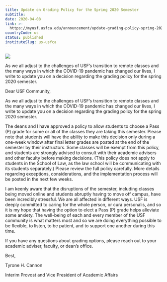 ```yaml
---
title: Update on Grading Policy for the Spring 2020 Semester
subtitle: 
date: 2020-04-08
link: >-
  https://myusf.usfca.edu/announcement/update-grading-policy-spring-2020-semester
countryCode: us
status: published
instituteSlug: us-usfca
---
```

![](https://myusf.usfca.edu/themes/custom/myusf/images/favicon/favicon.ico)

As we all adjust to the challenges of USF’s transition to remote classes and the many ways in which the COVID-19 pandemic has changed our lives, I write to update you on a decision regarding the grading policy for the spring 2020 semester.

Dear USF Community,

As we all adjust to the challenges of USF’s transition to remote classes and the many ways in which the COVID-19 pandemic has changed our lives, I write to update you on a decision regarding the grading policy for the spring 2020 semester.

The deans and I have approved a policy to allow students to choose a Pass (P) grade for some or all of the classes they are taking this semester. Please note that students will have the ability to make this decision only during a one-week window after final letter grades are posted at the end of the semester by their instructors. Some classes will be exempt from this policy, and students are strongly advised to consult with their academic advisers and other faculty before making decisions. (This policy does not apply to students in the School of Law, as the law school will be communicating with its students separately.) Please review the full policy carefully. More details regarding exceptions, considerations, and the implementation process will be posted in the next few weeks.

I am keenly aware that the disruptions of the semester, including classes being moved online and students abruptly having to move off campus, have been incredibly stressful. We are all affected in different ways. USF is deeply committed to caring for the whole person, or cura personalis, and so it is my hope that having the option to elect a Pass (P) grade helps alleviate some anxiety. The well-being of each and every member of the USF community is what matters most and so we are doing everything possible to be flexible, to listen, to be patient, and to support one another during this time.

If you have any questions about grading options, please reach out to your academic adviser, faculty, or dean’s office.

Best,

Tyrone H. Cannon

Interim Provost and Vice President of Academic Affairs